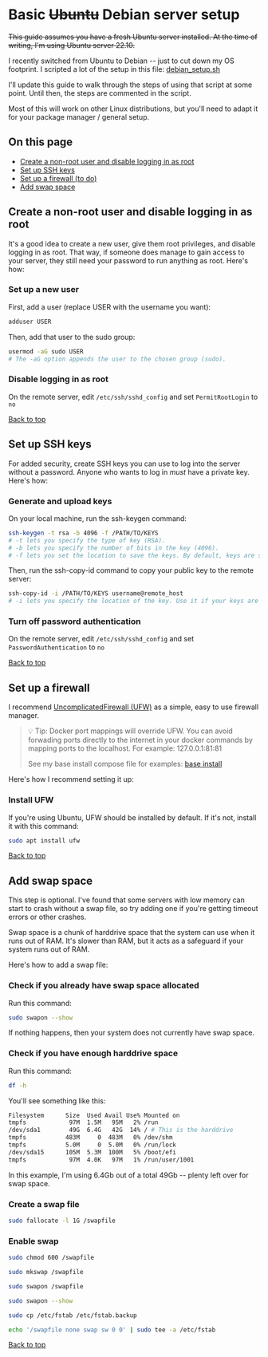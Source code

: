 # Basic ~~Ubuntu~~ Debian server setup

~~This guide assumes you have a fresh Ubuntu server installed. At the time of writing, I'm using Ubuntu server 22.10.~~ 

I recently switched from Ubuntu to Debian -- just to cut down my OS footprint. I scripted a lot of the setup in this file: [debian_setup.sh](/debian_setup.sh)

I'll update this guide to walk through the steps of using that script at some point. Until then, the steps are commented in the script.

Most of this will work on other Linux distributions, but you'll need to adapt it for your package manager / general setup.

## On this page

- [Create a non-root user and disable logging in as root](#create-a-non-root-user-and-disable-logging-in-as-root)
- [Set up SSH keys](#set-up-ssh-keys)
- [Set up a firewall (to do)](#set-up-a-firewall)
- [Add swap space](#add-swap-space)

## Create a non-root user and disable logging in as root

It's a good idea to create a new user, give them root privileges, and disable logging in as root. That way, if someone does manage to gain access to your server, they still need your password to run anything as root. Here's how:

### Set up a new user

First, add a user (replace USER with the username you want):

```bash
adduser USER
```

Then, add that user to the sudo group:

```bash
usermod -aG sudo USER
# The -aG option appends the user to the chosen group (sudo).
```

### Disable logging in as root

On the remote server, edit `/etc/ssh/sshd_config` and set `PermitRootLogin` to `no`

[Back to top](#on-this-page)

## Set up SSH keys

For added security, create SSH keys you can use to log into the server without a password. Anyone who wants to log in *must* have a private key. Here's how:

### Generate and upload keys

On your local machine, run the ssh-keygen command:

```bash
ssh-keygen -t rsa -b 4096 -f /PATH/TO/KEYS
# -t lets you specify the type of key (RSA). 
# -b lets you specify the number of bits in the key (4096). 
# -f lets you set the location to save the keys. By default, keys are stored in ~/.ssh/id_rsa
```

Then, run the ssh-copy-id command to copy your public key to the remote server:

```bash
ssh-copy-id -i /PATH/TO/KEYS username@remote_host
# -i lets you specify the location of the key. Use it if your keys are not in the default location. By default, keys are stored in ~/.ssh/id_rsa
```

### Turn off password authentication

On the remote server, edit `/etc/ssh/sshd_config` and set `PasswordAuthentication` to `no`

[Back to top](#on-this-page)

## Set up a firewall

I recommend [UncomplicatedFirewall (UFW)](https://en.wikipedia.org/wiki/Uncomplicated_Firewall) as a simple, easy to use firewall manager.

> :bulb: Tip: Docker port mappings will override UFW. You can avoid forwading ports directly to the internet in your docker commands by mapping ports to the localhost. For example: 127.0.0.1:81:81
>
> See my base install compose file for examples: [base install](/base%20install/docker-compose.yml)

Here's how I recommend setting it up:

### Install UFW
If you're using Ubuntu, UFW should be installed by default. If it's not, install it with this command:
```bash
sudo apt install ufw
```

[Back to top](#on-this-page)

## Add swap space

This step is optional. I've found that some servers with low memory can start to crash without a swap file, so try adding one if you're getting timeout errors or other crashes.

Swap space is a chunk of harddrive space that the system can use when it runs out of RAM. It's slower than RAM, but it acts as a safeguard if your system runs out of RAM. 

Here's how to add a swap file:

### Check if you already have swap space allocated

Run this command:

```bash
sudo swapon --show
```

If nothing happens, then your system does not currently have swap space.

### Check if you have enough harddrive space

Run this command:

```bash
df -h
```

You'll see something like this:

```bash
Filesystem      Size  Used Avail Use% Mounted on
tmpfs            97M  1.5M   95M   2% /run
/dev/sda1        49G  6.4G   42G  14% / # This is the harddrive
tmpfs           483M     0  483M   0% /dev/shm
tmpfs           5.0M     0  5.0M   0% /run/lock
/dev/sda15      105M  5.3M  100M   5% /boot/efi
tmpfs            97M  4.0K   97M   1% /run/user/1001
```

In this example, I'm using 6.4Gb out of a total 49Gb -- plenty left over for swap space.

### Create a swap file

```bash
sudo fallocate -l 1G /swapfile
```

### Enable swap

```bash
sudo chmod 600 /swapfile
```

```bash
sudo mkswap /swapfile
```

```bash
sudo swapon /swapfile
```

```bash
sudo swapon --show
```

```bash
sudo cp /etc/fstab /etc/fstab.backup
```

```bash
echo '/swapfile none swap sw 0 0' | sudo tee -a /etc/fstab
```

[Back to top](#on-this-page)